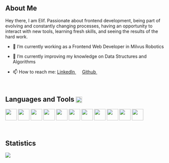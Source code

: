 ## About Me

Hey there,
I am Elif. Passionate about frontend development, being part of evolving and constantly changing processes, having an opportunity to interact with new tools, learning fresh skills, and seeing the results of the hard work.

- 🔭 I’m currently working as a Frontend Web Developer in Milvus Robotics

- 🌱 I’m currently improving my knowledge on Data Structures and Algorithms 

- 📫 How to reach me: 
<a href = 'https://www.linkedin.com/in/elif-irem-kara/'> LinkedIn <img width = '15px' src="https://raw.githubusercontent.com/rahulbanerjee26/githubAboutMeGenerator/main/icons/linked-in-alt.svg"/></a> 
<a href = 'https://github.com/elfrmkr'>Github   <img width = '15px' src="https://raw.githubusercontent.com/rahulbanerjee26/githubAboutMeGenerator/main/icons/github.svg"/></a>
<br/>

## Languages and Tools <img src = "https://media2.giphy.com/media/QssGEmpkyEOhBCb7e1/giphy.gif?cid=ecf05e47a0n3gi1bfqntqmob8g9aid1oyj2wr3ds3mg700bl&rid=giphy.gif" align= 'center' width ='20px'> 
<p>
<img width ='36px' align='center' src ='https://raw.githubusercontent.com/rahulbanerjee26/githubAboutMeGenerator/main/icons/javascript.svg'>
<img width='36px' align='center' src='https://raw.githubusercontent.com/rahulbanerjee26/githubAboutMeGenerator/main/icons/vuejs.svg'>
<img width='36px' align='center' src='https://raw.githubusercontent.com/rahulbanerjee26/githubAboutMeGenerator/main/icons/nuxtjs.svg'>
<img width ='36px' align='center' src ='https://raw.githubusercontent.com/rahulbanerjee26/githubAboutMeGenerator/main/icons/reactjs.svg'>
<img width='36px' align='center' src='https://raw.githubusercontent.com/rahulbanerjee26/githubAboutMeGenerator/main/icons/redux.svg'>
<img width ='36px' align='center' src ='https://raw.githubusercontent.com/rahulbanerjee26/githubAboutMeGenerator/main/icons/git.svg'>
<img width ='36px' align='center' src ='https://raw.githubusercontent.com/rahulbanerjee26/githubAboutMeGenerator/main/icons/matlab.svg'>
<img width ='36px' align='center' src ='https://raw.githubusercontent.com/rahulbanerjee26/githubAboutMeGenerator/main/icons/html.svg'>  
<img width ='36px' align='center' src ='https://raw.githubusercontent.com/rahulbanerjee26/githubAboutMeGenerator/main/icons/css.svg'>
<img width='36px' align='center' src='https://raw.githubusercontent.com/rahulbanerjee26/githubAboutMeGenerator/main/icons/tailwind.svg'>
<img width ='36px' align='center' src ='https://raw.githubusercontent.com/rahulbanerjee26/githubAboutMeGenerator/main/icons/firebase.svg'>  
</p><br/>

## Statistics 
<a href="https://github-readme-stats.vercel.app/api/top-langs/?username=elfrmkr&layout=compact&text_color=daf7dc&bg_color=151515"><img src="https://github-readme-stats.vercel.app/api/top-langs/?username=elfrmkr&layout=compact&text_color=daf7dc&bg_color=282a36&border_color=282a36" ></a></h2>

<!--
**elfrmkr/elfrmkr** is a ✨ _special_ ✨ repository because its `README.md` (this file) appears on your GitHub profile.

Here are some ideas to get you started:


- 😄 Pronouns: ...
- ⚡ Fun fact: ...
-->
